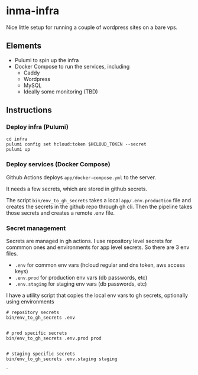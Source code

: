 # inma-infra
Nice little setup for running a couple of wordpress sites on a bare vps.

## Elements

- Pulumi to spin up the infra
- Docker Compose to run the services, including
    - Caddy
    - Wordpress
    - MySQL
    - Ideally some monitoring (TBD)

## Instructions

### Deploy infra (Pulumi)

```shell
cd infra
pulumi config set hcloud:token $HCLOUD_TOKEN --secret
pulumi up
```

### Deploy services (Docker Compose)

Github Actions deploys `app/docker-compose.yml` to the server. 

It needs a few secrets, which are stored in github secrets. 

The script `bin/env_to_gh_secrets` takes a local `app/.env.production` file and
creates the secrets in the github repo through gh cli. Then the pipeline takes
those secrets and creates a remote .env file.

### Secret management

Secrets are managed in gh actions. I use repository level secrets for commmon
ones and environments for app level secrets. So there are 3 env files. 

- `.env` for common env vars (hcloud regular and dns token, aws access keys)
- `.env.prod` for production env vars (db passwords, etc)
- `.env.staging` for staging env vars (db passwords, etc)

I have a utility script that copies the local env vars to gh secrets, optionally
using environments

```shell
# repository secrets
bin/env_to_gh_secrets .env


# prod specific secrets
bin/env_to_gh_secrets .env.prod prod


# staging specific secrets
bin/env_to_gh_secrets .env.staging staging
```
`


